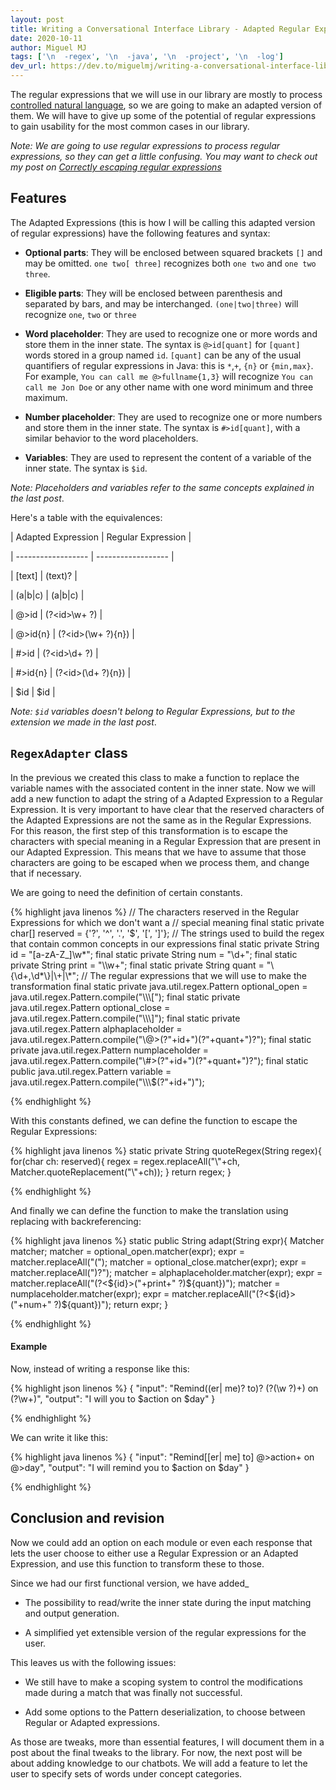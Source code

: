 ```yaml
---
layout: post
title: Writing a Conversational Interface Library - Adapted Regular Expressions
date: 2020-10-11
author: Miguel MJ
tags: ['\n  -regex', '\n  -java', '\n  -project', '\n  -log']
dev_url: https://dev.to/miguelmj/writing-a-conversational-interface-library-adapted-regular-expressions-6mn
---
```

The regular expressions that we will use in our library are mostly to process [controlled natural language](https://en.wikipedia.org/wiki/Controlled_natural_language), so we are going to make an adapted version of them. We will have to give up some of the potential of regular expressions to gain usability for the most common cases in our library.



_Note: We are going to use regular expressions to process regular expressions, so they can get a little confusing. You may want to check out my post on [Correctly escaping regular expressions](https://dev.to/miguelmj/correctly-escaping-regular-expressions-27nc/)_



## Features



The Adapted Expressions (this is how I will be calling this adapted version of regular expressions) have the following features and syntax:



- **Optional parts**: They will be enclosed between squared brackets `[]` and may be omitted. `one two[ three]` recognizes both `one two` and `one two three`.

- **Eligible parts**: They will be enclosed between parenthesis and separated by bars, and may be interchanged. `(one|two|three)` will recognize `one`, `two` or `three`

- **Word placeholder**: They are used to recognize one or more words and store them in the inner state. The syntax is `@>id[quant]` for `[quant]` words stored in a group named `id`. `[quant]` can be any of the usual quantifiers of regular expressions in Java: this is `*`,`+`, `{n}` or `{min,max}`. For example, `You can call me @>fullname{1,3}` will recognize `You can call me Jon Doe` or any other name with one word minimum and three maximum.

- **Number placeholder**: They are used to recognize one or more numbers and store them in the inner state. The syntax is `#>id[quant]`, with a similar behavior to the word placeholders.

- **Variables**: They are used to represent the content of a variable of the inner state. The syntax is `$id`.



_Note: Placeholders and variables refer to the same concepts explained in the last post_. 



Here's a table with the equivalences:



| Adapted Expression | Regular Expression |

| ------------------ | ------------------ |

| [text]             | (text)?            |

| (a&#124;b&#124;c)  | (a&#124;b&#124;c)  |

| @>id               | (?\<id>\w+ ?)      |

| @>id{n}            | (?\<id>(\w+ ?){n}) |

| #>id               | (?\<id>\d+ ?)      |

| #>id{n}            | (?\<id>(\d+ ?){n}) |

| $id                | $id                |



_Note: `$id` variables doesn't belong to Regular Expressions, but to the extension we made in the last post_.



## `RegexAdapter` class



In the previous we created this class to make a function to replace the variable names with the associated content in the inner state. Now we will add a new function to adapt the string of a Adapted Expression to a Regular Expression. It is very important to have clear that the reserved characters of the Adapted Expressions are not the same as in the Regular Expressions. For this reason, the first step of this transformation is to escape the characters with special meaning in a Regular Expression that are present in our Adapted Expression. This means that we have to assume that those characters are going to be escaped when we process them, and change that if necessary.



We are going to need the definition of certain constants. 





{% highlight java linenos %}
// The characters reserved in the Regular Expressions for which we don't want a
// special meaning
final static private char[] reserved = {'?', '^', '.', '$', '[', ']'};
// The strings used to  build the regex that contain common concepts in our expressions
final static private String id = "[a-zA-Z_]\\w*";
final static private String num = "\\d+";
final static private String print = "\\\\w+";
final static private String quant = "\\{\\d+,\\d*\\}|\\+|\\*";
// The regular expressions that we will use to make the transformation
final static private java.util.regex.Pattern optional_open
    = java.util.regex.Pattern.compile("\\\\\\[");
final static private java.util.regex.Pattern optional_close
    = java.util.regex.Pattern.compile("\\\\\\]");
final static private java.util.regex.Pattern alphaplaceholder 
    = java.util.regex.Pattern.compile("\\@>(?<id>"+id+")(?<quant>"+quant+")?");
final static private java.util.regex.Pattern numplaceholder 
    = java.util.regex.Pattern.compile("\\#>(?<id>"+id+")(?<quant>"+quant+")?");
final static public java.util.regex.Pattern variable 
    = java.util.regex.Pattern.compile("\\\\\\$(?<id>"+id+")");

{% endhighlight %}





With this constants defined, we can define the function to escape the Regular Expressions:





{% highlight java linenos %}
static private String quoteRegex(String regex){
    for(char ch: reserved){
        regex = regex.replaceAll("\\"+ch, Matcher.quoteReplacement("\\"+ch));
    }
    return regex;
}

{% endhighlight %}





And finally we can define the function to make the translation using replacing with backreferencing:





{% highlight java linenos %}
static public String adapt(String expr){
    Matcher matcher;
    matcher = optional_open.matcher(expr);
    expr = matcher.replaceAll("(");
    matcher = optional_close.matcher(expr);
    expr = matcher.replaceAll(")?");
    matcher = alphaplaceholder.matcher(expr);
    expr = matcher.replaceAll("(?<${id}>("+print+" ?)${quant})");
    matcher = numplaceholder.matcher(expr);
    expr = matcher.replaceAll("(?<${id}>("+num+" ?)${quant})");
    return expr;
}

{% endhighlight %}





#### Example



Now, instead of writing a response like this:





{% highlight json linenos %}
{
    "input": "Remind((er| me)? to)? (?<action>(\w ?)+) on (?<day>\w+)",
    "output": "I will you to $action on $day"
}

{% endhighlight %}





We can write it like this:





{% highlight java linenos %}
{
    "input": "Remind[[er| me] to] @>action+ on @>day",
    "output": "I will remind you to $action on $day"
}

{% endhighlight %}





## Conclusion and revision



Now we could add an option on each module or even each response that lets the user choose to either use a Regular Expression or an Adapted Expression, and use this function to transform these to those.



Since we had our first functional version, we have added_



- The possibility to read/write the inner state during the input matching and output generation.

- A simplified yet extensible version of the regular expressions for the user. 



This leaves us with the following issues:



- We still have to make a scoping system to control the modifications made during a match that was finally not successful.

- Add some options to the Pattern deserialization, to choose between Regular or Adapted expressions. 



As those are tweaks, more than essential features, I will document them in a post about the final tweaks to the library. For now, the next post will be about adding knowledge to our chatbots. We will add a feature to let the user to specify sets of words under concept categories.






